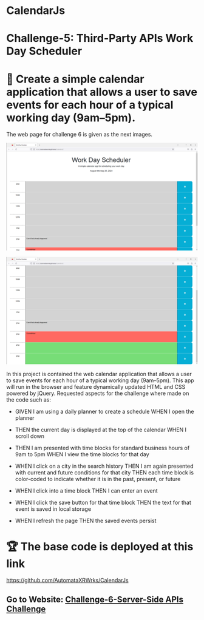 # CalendarJs


# Challenge-5: Third-Party APIs Work Day Scheduler
# 📖 Create a simple calendar application that allows a user to save events for each hour of a typical working day (9am–5pm).

The web page for challenge 6 is given as the next images.



![A webpage well design for etrieve weather data for cities ](./assets/images/calendarjs1.png)

![A webpage well design for etrieve weather data for cities](./assets/images/calendarjs2.png)





In this project is contained the web calendar application that allows a user to save events for each hour of a typical working day (9am–5pm). This app will run in the browser and feature dynamically updated HTML and CSS powered by jQuery. Requested aspects for the challenge where made on the code such as:

* GIVEN I am using a daily planner to create a schedule
WHEN I open the planner

* THEN the current day is displayed at the top of the calendar
WHEN I scroll down

* THEN I am presented with time blocks for standard business hours of 9am to 5pm
WHEN I view the time blocks for that day

* WHEN I click on a city in the search history
THEN I am again presented with current and future conditions for that city
THEN each time block is color-coded to indicate whether it is in the past, present, or future

* WHEN I click into a time block
THEN I can enter an event

* WHEN I click the save button for that time block
THEN the text for that event is saved in local storage

* WHEN I refresh the page
THEN the saved events persist



# 🏆 The base code is deployed at this link 

https://github.com/AutomataXRWrks/CalendarJs

## Go to Website: [Challenge-6-Server-Side APIs Challenge](https://automataxrwrks.github.io/CalendarJs/)


